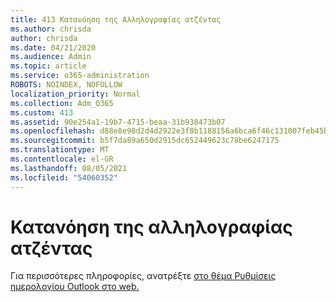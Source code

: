 ```yaml
---
title: 413 Κατανόηση της Αλληλογραφίας ατζέντας
ms.author: chrisda
author: chrisda
ms.date: 04/21/2020
ms.audience: Admin
ms.topic: article
ms.service: o365-administration
ROBOTS: NOINDEX, NOFOLLOW
localization_priority: Normal
ms.collection: Adm_O365
ms.custom: 413
ms.assetid: 90e254a1-19b7-4715-beaa-31b938473b07
ms.openlocfilehash: d88e8e98d2d4d2922e3f8b1188156a6bca6f46c131007feb45b745f36f2ff46d
ms.sourcegitcommit: b5f7da89a650d2915dc652449623c78be6247175
ms.translationtype: MT
ms.contentlocale: el-GR
ms.lasthandoff: 08/05/2021
ms.locfileid: "54060352"
---
```

# <a name="understanding-agenda-mail"></a>Κατανόηση της αλληλογραφίας ατζέντας

Για περισσότερες πληροφορίες, ανατρέξτε [στο θέμα Ρυθμίσεις ημερολογίου Outlook στο web.](https://support.office.com/article/12cba5a4-4f95-4d00-bfc3-b694aa67ac8f.aspx)
